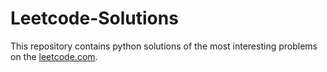 # Leetcode-Solutions
This repository contains python solutions of the most interesting problems on the [leetcode.com](https://leetcode.com/).
